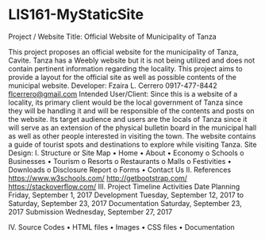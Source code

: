 # LIS161-MyStaticSite

Project / Website Title:
Official Website of Municipality of Tanza

This project proposes an official website for the municipality of Tanza, Cavite. Tanza has a Weebly website but it is not being utilized and does not contain pertinent information regarding the locality. This project aims to provide a layout for the official site as well as possible contents of the municipal website.
Developer:
Fzaira L. Cerrero
0917-477-8442
flcerrero@gmail.com
Intended User/Client:
Since this is a website of a locality, its primary client would be the local government of Tanza since they will be handling it and will be responsible of the contents and posts on the website. Its target audience and users are the locals of Tanza since it will serve as an extension of the physical bulletin board in the municipal hall as well as other people interested in visiting the town. The website contains a guide of tourist spots and destinations to explore while visiting Tanza.
Site Design:
I.	Structure or Site Map
•	Home
•	About
•	Economy
o	Schools
o	Businesses
•	Tourism
o	Resorts
o	Restaurants
o	Malls
o	Festivities
•	Downloads
o	Disclosure Report
o	Forms
•	Contact Us
II.	References
https://www.w3schools.com/
http://getbootstrap.com/
https://stackoverflow.com/
III.	Project Timeline
Activities	Date
Planning	Friday, September 1, 2017
Development	Tuesday, September 12, 2017 to Saturday, September 23, 2017
Documentation	Saturday, September 23, 2017
Submission	Wednesday, September 27, 2017

IV.	Source Codes
•	HTML files
•	Images
•	CSS files
•	Documentation
